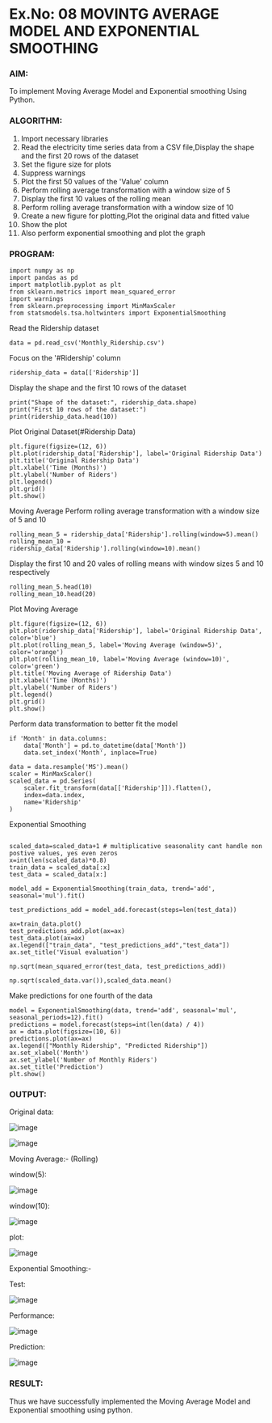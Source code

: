 # Ex.No: 08     MOVINTG AVERAGE MODEL AND EXPONENTIAL SMOOTHING


### AIM:
To implement Moving Average Model and Exponential smoothing Using Python.
### ALGORITHM:
1. Import necessary libraries
2. Read the electricity time series data from a CSV file,Display the shape and the first 20 rows of
the dataset
3. Set the figure size for plots
4. Suppress warnings
5. Plot the first 50 values of the 'Value' column
6. Perform rolling average transformation with a window size of 5
7. Display the first 10 values of the rolling mean
8. Perform rolling average transformation with a window size of 10
9. Create a new figure for plotting,Plot the original data and fitted value
10. Show the plot
11. Also perform exponential smoothing and plot the graph
### PROGRAM:

```
import numpy as np
import pandas as pd
import matplotlib.pyplot as plt
from sklearn.metrics import mean_squared_error
import warnings
from sklearn.preprocessing import MinMaxScaler
from statsmodels.tsa.holtwinters import ExponentialSmoothing
```

Read the Ridership dataset
```
data = pd.read_csv('Monthly_Ridership.csv')
```

Focus on the '#Ridership' column

```
ridership_data = data[['Ridership']]
```

Display the shape and the first 10 rows of the dataset
```
print("Shape of the dataset:", ridership_data.shape)
print("First 10 rows of the dataset:")
print(ridership_data.head(10))
```

Plot Original Dataset(#Ridership Data)

```
plt.figure(figsize=(12, 6))
plt.plot(ridership_data['Ridership'], label='Original Ridership Data')
plt.title('Original Ridership Data')
plt.xlabel('Time (Months)')
plt.ylabel('Number of Riders')
plt.legend()
plt.grid()
plt.show()
```
Moving Average Perform rolling average transformation with a window size of 5 and 10

```
rolling_mean_5 = ridership_data['Ridership'].rolling(window=5).mean()
rolling_mean_10 = ridership_data['Ridership'].rolling(window=10).mean()
```
Display the first 10 and 20 vales of rolling means with window sizes 5 and 10 respectively

```
rolling_mean_5.head(10)
rolling_mean_10.head(20)
```
Plot Moving Average
```
plt.figure(figsize=(12, 6))
plt.plot(ridership_data['Ridership'], label='Original Ridership Data', color='blue')
plt.plot(rolling_mean_5, label='Moving Average (window=5)', color='orange')
plt.plot(rolling_mean_10, label='Moving Average (window=10)', color='green')
plt.title('Moving Average of Ridership Data')
plt.xlabel('Time (Months)')
plt.ylabel('Number of Riders')
plt.legend()
plt.grid()
plt.show()
```

Perform data transformation to better fit the model
```
if 'Month' in data.columns:
    data['Month'] = pd.to_datetime(data['Month'])
    data.set_index('Month', inplace=True)
```
```
data = data.resample('MS').mean()
scaler = MinMaxScaler()
scaled_data = pd.Series(
    scaler.fit_transform(data[['Ridership']]).flatten(),
    index=data.index,
    name='Ridership'
)
```

Exponential Smoothing
```

scaled_data=scaled_data+1 # multiplicative seasonality cant handle non postive values, yes even zeros
x=int(len(scaled_data)*0.8)
train_data = scaled_data[:x]
test_data = scaled_data[x:]

model_add = ExponentialSmoothing(train_data, trend='add', seasonal='mul').fit()

test_predictions_add = model_add.forecast(steps=len(test_data))

ax=train_data.plot()
test_predictions_add.plot(ax=ax)
test_data.plot(ax=ax)
ax.legend(["train_data", "test_predictions_add","test_data"])
ax.set_title('Visual evaluation')

np.sqrt(mean_squared_error(test_data, test_predictions_add))

np.sqrt(scaled_data.var()),scaled_data.mean()

```

Make predictions for one fourth of the data
```
model = ExponentialSmoothing(data, trend='add', seasonal='mul', seasonal_periods=12).fit()
predictions = model.forecast(steps=int(len(data) / 4))
ax = data.plot(figsize=(10, 6))
predictions.plot(ax=ax)
ax.legend(["Monthly Ridership", "Predicted Ridership"])
ax.set_xlabel('Month')
ax.set_ylabel('Number of Monthly Riders')
ax.set_title('Prediction')
plt.show()

```


### OUTPUT:

Original data:

![image](https://github.com/user-attachments/assets/f44f9d9e-d9f2-47cf-9ff5-e200d783579c)

![image](https://github.com/user-attachments/assets/a479fc22-ef8a-4bc9-b1ca-100f263dec6c)

Moving Average:- (Rolling)

window(5):

![image](https://github.com/user-attachments/assets/8986d1ef-371f-4ed3-86f8-237b1aa30929)

window(10):

![image](https://github.com/user-attachments/assets/7a935c2c-fc23-4312-ae3e-400442605ab9)

plot:

![image](https://github.com/user-attachments/assets/610fc950-17f3-4cfc-855f-e569e46c90a6)

Exponential Smoothing:-

Test:

![image](https://github.com/user-attachments/assets/0a49f1c7-72a7-4385-936c-6251a25ab15e)

Performance: 

![image](https://github.com/user-attachments/assets/bd4484e5-338e-4af6-9cb6-93c0daa0fec1)

Prediction:

![image](https://github.com/user-attachments/assets/7b5e172e-b7b1-4f25-8f6d-29f2914993f9)


### RESULT:
Thus we have successfully implemented the Moving Average Model and Exponential smoothing using python.

